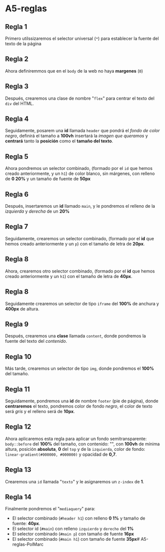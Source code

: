 # A5-reglas
## Regla 1 ##
Primero utilssizaremos el selector universal (``*``) para establecer la fuente del texto de la página
## Regla 2 ##
Ahora definiremmos que en el ``body`` de la web no haya **margenes** (``0``) 
## Regla 3 ##
Después, crearemos una clase de nombre "``flex``" para centrar el texto del ``div`` del HTML.
## Regla 4 ##
Seguidamente, posarem una **id** llamada ``header`` que pondrá el *fondo de color negro*, definirá el tamaño a **100vh** insertará la *imagen que queramos* y **centrará** tanto la **posición** como el **tamaño del texto**.
## Regla 5 ##
Ahora pondremos un selector combinado, (formado por el ``id`` que hemos creado anteriormente, y un ``h1``) de color blanco, sin márgenes, con relleno de **0 20%** y un tamaño de fuente de **50px**
## Regla 6 ##
Después, insertaremos un **id** llamado ``main``, y le pondremos el relleno de la *izquierda* y *derecha* de un **20%**
## Regla 7 ##
Seguidamente, crearemos un selector combinado, (formado por el **id** que hemos creado anteriormente y un ``p``) con el tamaño de letra de **20px**.
## Regla 8 ##
Ahora, crearemos otro selector combinado, (formado por el **id** que hemos creado anteriormente y un ``h1``) con el tamaño de letra de **40px**.
## Regla 8 ##
Seguidamente crearemos un selector de tipo ``iframe`` del **100%** de anchura y **400px** de altura.
## Regla 9 ##
Después, crearemos una **clase** llamada ``content``, donde pondremos la fuente del texto del *contenido*.
## Regla 10 ##
Más tarde, crearemos un selector de tipo ``img``, donde pondremos el **100%** del tamaño.
## Regla 11 ##
Seguidamente, pondremos una **id** de nombre ``footer`` (pie de página), donde **centraremos** el texto, pondremos color de fondo *negro*, el color de texto será *gris* y el relleno será de **10px**.
## Regla 12 ##
Ahora aplicaremos esta regla para aplicar un fondo semitransparente: ``body::before`` del **100%** del tamaño, con contenido: "", con **100vh** de mínima altura, posición **absoluta**, **0** del ``top`` y de la ``izquierda``, color de fondo: ``linear-gradient(#000000, #000000)`` y opacidad de **0,7**.
## Regla 13 ##
Crearemos una ``id`` llamada "``texto``" y le asignaremos un ``z-index`` de **1**.
## Regla 14 ##
Finalmente pondremos el "``mediaquery``" para:
- El selector combinado (``#header h1``) con relleno **0 1%** y tamaño  de fuente: **40px**.
- El selector id (``#main``) con relleno ``izquierdo`` y ``derecho`` del **1%**
- El selector combinado (``#main p``) con tamaño de fuente **16px**
- El selector combinado (``#main h1``) con tamaño de fuente **35px**#   A 5 - r e g l a s - P o l M a r c  
 